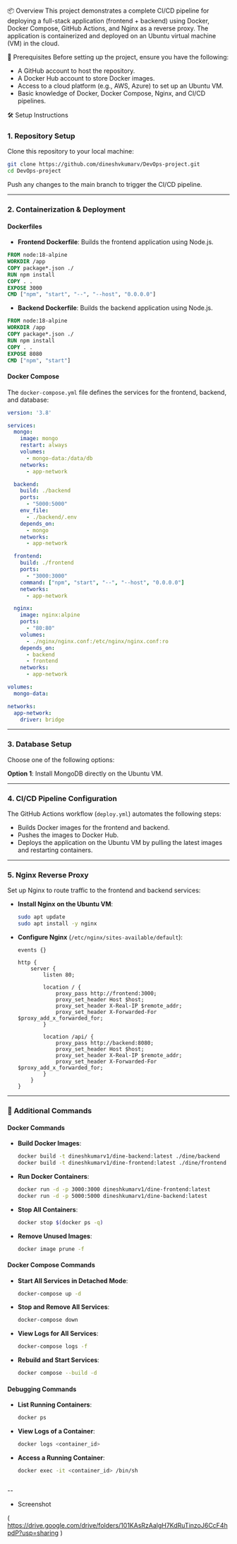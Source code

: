 📦 Overview
This project demonstrates a complete CI/CD pipeline for deploying a full-stack application (frontend + backend) using Docker, Docker Compose, GitHub Actions, and Nginx as a reverse proxy. The application is containerized and deployed on an Ubuntu virtual machine (VM) in the cloud.

🔧 Prerequisites
Before setting up the project, ensure you have the following:

- A GitHub account to host the repository.
- A Docker Hub account to store Docker images.
- Access to a cloud platform (e.g., AWS, Azure) to set up an Ubuntu VM.
- Basic knowledge of Docker, Docker Compose, Nginx, and CI/CD pipelines.

🛠 Setup Instructions
### 1. Repository Setup
Clone this repository to your local machine:
```bash
git clone https://github.com/dineshvkumarv/DevOps-project.git
cd DevOps-project
```

Push any changes to the main branch to trigger the CI/CD pipeline.

---

### 2. Containerization & Deployment
#### Dockerfiles
- **Frontend Dockerfile**: Builds the frontend application using Node.js.
```dockerfile
FROM node:18-alpine
WORKDIR /app
COPY package*.json ./
RUN npm install
COPY . .
EXPOSE 3000
CMD ["npm", "start", "--", "--host", "0.0.0.0"]
```

- **Backend Dockerfile**: Builds the backend application using Node.js.
```dockerfile
FROM node:18-alpine
WORKDIR /app
COPY package*.json ./
RUN npm install
COPY . .
EXPOSE 8080
CMD ["npm", "start"]
```

#### Docker Compose
The `docker-compose.yml` file defines the services for the frontend, backend, and database:
```yaml
version: '3.8'

services:
  mongo:
    image: mongo
    restart: always
    volumes:
      - mongo-data:/data/db
    networks:
      - app-network

  backend:
    build: ./backend
    ports:
      - "5000:5000"
    env_file:
      - ./backend/.env
    depends_on:
      - mongo
    networks:
      - app-network

  frontend:
    build: ./frontend
    ports:
      - "3000:3000"
    command: ["npm", "start", "--", "--host", "0.0.0.0"]
    networks:
      - app-network

  nginx:
    image: nginx:alpine
    ports:
      - "80:80"
    volumes:
      - ./nginx/nginx.conf:/etc/nginx/nginx.conf:ro
    depends_on:
      - backend
      - frontend
    networks:
      - app-network

volumes:
  mongo-data:

networks:
  app-network:
    driver: bridge
```

---

### 3. Database Setup
Choose one of the following options:

**Option 1**: Install MongoDB directly on the Ubuntu VM.

---

### 4. CI/CD Pipeline Configuration
The GitHub Actions workflow (`deploy.yml`) automates the following steps:
- Builds Docker images for the frontend and backend.
- Pushes the images to Docker Hub.
- Deploys the application on the Ubuntu VM by pulling the latest images and restarting containers.

---

### 5. Nginx Reverse Proxy
Set up Nginx to route traffic to the frontend and backend services:

- **Install Nginx on the Ubuntu VM**:
  ```bash
  sudo apt update
  sudo apt install -y nginx
  ```

- **Configure Nginx** (`/etc/nginx/sites-available/default`):
  ```nginx
  events {}

  http {
      server {
          listen 80;

          location / {
              proxy_pass http://frontend:3000;
              proxy_set_header Host $host;
              proxy_set_header X-Real-IP $remote_addr;
              proxy_set_header X-Forwarded-For $proxy_add_x_forwarded_for;
          }

          location /api/ {
              proxy_pass http://backend:8080;
              proxy_set_header Host $host;
              proxy_set_header X-Real-IP $remote_addr;
              proxy_set_header X-Forwarded-For $proxy_add_x_forwarded_for;
          }
      }
  }
  ```

---

### 🔑 Additional Commands

#### Docker Commands
- **Build Docker Images**:
  ```bash
  docker build -t dineshkumarv1/dine-backend:latest ./dine/backend
  docker build -t dineshkumarv1/dine-frontend:latest ./dine/frontend
  ```

- **Run Docker Containers**:
  ```bash
  docker run -d -p 3000:3000 dineshkumarv1/dine-frontend:latest
  docker run -d -p 5000:5000 dineshkumarv1/dine-backend:latest
  ```

- **Stop All Containers**:
  ```bash
  docker stop $(docker ps -q)
  ```

- **Remove Unused Images**:
  ```bash
  docker image prune -f
  ```

#### Docker Compose Commands
- **Start All Services in Detached Mode**:
  ```bash
  docker-compose up -d
  ```

- **Stop and Remove All Services**:
  ```bash
  docker-compose down
  ```

- **View Logs for All Services**:
  ```bash
  docker-compose logs -f
  ```

- **Rebuild and Start Services**:
  ```bash
  docker compose --build -d
  ```

#### Debugging Commands
- **List Running Containers**:
  ```bash
  docker ps
  ```

- **View Logs of a Container**:
  ```bash
  docker logs <container_id>
  ```

- **Access a Running Container**:
  ```bash
  docker exec -it <container_id> /bin/sh
  ```

  ```

--
- Screenshot

( https://drive.google.com/drive/folders/101KAsRzAalgH7KdRuTinzoJ6CcF4hpdP?usp=sharing )

